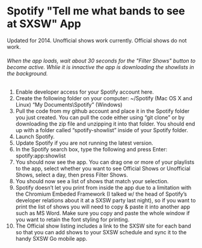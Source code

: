 # Spotify "Tell me what bands to see at SXSW" App

Updated for 2014. Unofficial shows work currently. Official shows do not work.

###### When the app loads, wait about 30 seconds for the "Filter Shows" button to become active. Whlie it is innactive the app is downloading the showlists in the background.

1. Enable developer access for your Spotify account here.
2. Create the following folder on your computer:
   ~/Spotify (Mac OS X and Linux)
   “My Documents\Spotify” (Windows)
3. Pull the code from my github account and place it in the Spotify folder you just created.  You can pull the code either using “git clone” or by downloading the zip file and unzipping it into that folder. You should end up with a folder called “spotify-showlist” inside of your Spotify folder.
4. Launch Spotify.
5. Update Spotify if you are not running the latest version.
6. In the Spotify search box, type the following and press Enter:  spotify:app:showlist
7. You should now see the app.  You can drag one or more of your playlists to the app, select whether you want to see Official Shows or Unofficial Shows, select a day, then press Filter Shows.
8. You should now see a list of shows that match your selection.
9. Spotify doesn’t let you print from inside the app due to a limitation with the Chromium Embeded Framework (I talked w/ the head of Spotify’s developer relations about it at a SXSW party last night), so if you want to print the list of shows you will need to copy & paste it into another app such as MS Word.  Make sure you copy and paste the whole window if you want to retain the font styling for printing.
10. The Official show listing includes a link to the SXSW site for each band so that you can add shows to your SXSW schedule and sync it to the handy SXSW Go mobile app.
